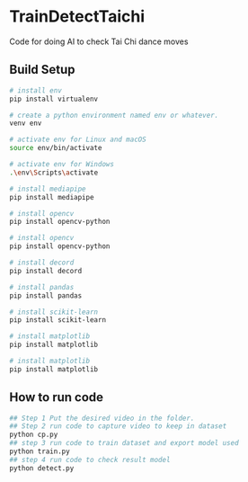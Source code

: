 # TrainDetectTaichi
Code for doing AI to check Tai Chi dance moves
## Build Setup
``` bash
# install env
pip install virtualenv
```
``` bash
# create a python environment named env or whatever.
venv env
```
``` bash
# activate env for Linux and macOS
source env/bin/activate 
```
``` bash
# activate env for Windows
.\env\Scripts\activate
```
``` bash
# install mediapipe
pip install mediapipe
```
``` bash
# install opencv
pip install opencv-python
```
``` bash
# install opencv
pip install opencv-python
```
``` bash
# install decord
pip install decord
```
``` bash
# install pandas
pip install pandas
```
``` bash
# install scikit-learn
pip install scikit-learn
```
``` bash
# install matplotlib
pip install matplotlib
```
``` bash
# install matplotlib
pip install matplotlib
```
## How to run code
``` bash
## Step 1 Put the desired video in the folder.
## Step 2 run code to capture video to keep in dataset
python cp.py
## step 3 run code to train dataset and export model used
python train.py
## step 4 run code to check result model
python detect.py
```
